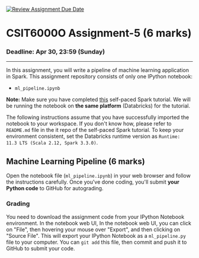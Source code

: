 [![Review Assignment Due Date](https://classroom.github.com/assets/deadline-readme-button-24ddc0f5d75046c5622901739e7c5dd533143b0c8e959d652212380cedb1ea36.svg)](https://classroom.github.com/a/CPXxOeQl)
# CSIT6000O Assignment-5 (6 marks)

### Deadline: Apr 30, 23:59 (Sunday)

---

In this assignment, you will write a pipeline of machine learning application in Spark. This assignment repository consists of only one IPython notebook:

* `ml_pipeline.ipynb`

**Note:** Make sure you have completed [this](https://classroom.github.com/a/T7M6DUYp) self-paced Spark tutorial. We will be running the notebook on **the same platform** (Databricks) for the tutorial.

The following instructions assume that you have successfully imported the notebook to your workspace. If you don't know how, please refer to `README.md` file in the it repo of the self-paced Spark tutorial. To keep your environment consistent, set the Databricks runtime version as `Runtime: 11.3 LTS (Scala 2.12, Spark 3.3.0)`.

## Machine Learning Pipeline (**6 marks**)

Open the notebook file (`ml_pipeline.ipynb`) in your web browser and follow the instructions carefully. Once you've done coding, you'll submit **your Python code** to GitHub for autograding.

### Grading

You need to download the assignment code from your IPython Notebook environment. In the notebook web UI, In the notebook web UI, you can click on "File", then hovering your mouse over "Export", and then clicking on "Source File". This will export your IPython Notebook as a `ml_pipeline.py` file to your computer. You can `git add` this file, then commit and push it to GitHub to submit your code.

